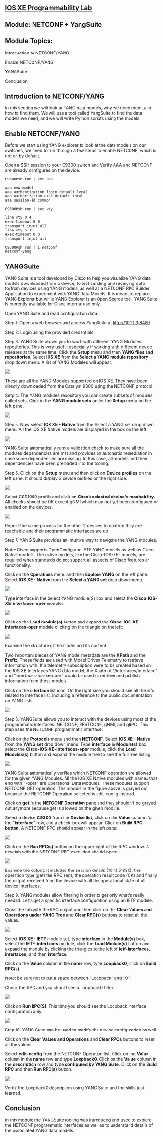 ## [IOS XE Programmability Lab](https://github.com/jeremycohoe/cisco-ios-xe-programmability-lab)

## Module: NETCONF + YangSuite

## Module Topics:

Introduction to NETCONF/YANG

Enable NETCONF/YANG

YANGSuite

Conclusion

## Introduction to NETCONF/YANG

In this section we will look at YANG data models, why we need them, and how to find them. We will use a tool called YangSuite to find the data models we need, and we will write Python scripts using the models.

## Enable NETCONF/YANG

Before we start using YANG explorer to look at the data models on our switches, we need to run through a few steps to enable NETCONF, which is not on by default.

Open a SSH session to your C9300 switch and Verify AAA and NETCONF are already configured on the device.

```
C9300#sh run | sec aaa

aaa new-model
aaa authentication login default local
aaa authorization exec default local
aaa session-id common

C9300#sh run | sec vty

line vty 0 4
exec-timeout 0 0
transport input all
line vty 5 15
exec-timeout 0 0
transport input all

C9300#sh run | i netconf
netconf-yang
```

## YANGSuite

YANG Suite is a tool developed by Cisco to help you visualize YANG data models downloaded from a device, to test sending and receiving data to/from devices using YANG models, as well as a NETCONF RPC Builder Application to experiment with YANG Data Models. It is meant to replace YANG Explorer but while YANG Explorer is an Open Source tool, YANG Suite is currently available for Cisco Internal use only.

Open YANG Suite and read configuration data:

Step 1. Open a web browser and access YangSuite at <http://10.1.1.3:8480>

Step 2. Login using the provided credentials

Step 3. YANG Suite allows you to work with different YANG Modules repositories. This is very useful especially if working with different device releases at the same time. Click the **Setup** menu and then **YANG files and repositories**. Select **IOS XE** from the **Select a YANG module repository** drop down menu. A list of YANG Modules will appear:

![](./image3.png)

These are all the YANG Modules supported on IOS XE. They have been directly downloaded from the Catalyst 9300 using the NETCONF protocol.

Setp 4. The YANG modules repository you can create subsets of modules called sets. Click in the **YANG module sets** under the **Setup** menu on the left pane.

![](./image4.png)

Step 5. Now select **IOS XE - Native** from the Select a YANG set drop down
menu. All the IOS XE Native models are displayed in the box on the
left

![](./image5.png)

YANG Suite automatically runs a validation check to make sure all the modules dependencies are met and provides an automatic remediation in case some dependencies are missing. In this case, all models and their dependencies have been preloaded into the tooling.

Step 6. Click on the **Setup** menu and then click on **Device profiles** on the left pane. It should display 3 device profiles on the right side:

![](./image6.png)

Select CSR1000 profile and click on **Check selected device's reachability**. All checks should be OK except gNMI which may not yet been configured or enabled on the devices.

![](./image7.png)

Repeat the same process for the other 2 devices to confirm they are reachable and their programmatic interfaces are up

Step 7. YANG Suite provides an intuitive way to navigate the YANG modules.

Note: Cisco supports OpenConfig and IETF YANG models as well as Cisco Native models. The native models, like the Cisco-IOS-XE- models, are required when standards do not support all aspects of Cisco features or functionality.

Click on the **Operations** menu and then **Explore YANG** on the left pane. Select **IOS XE - Native** from the **Select a YANG set** drop down menu.

![](./image8.png)

Type interface in the Select YANG module(S) box and select the **Cisco-IOS-XE-interfaces-oper** module:

![](./image9.png)

Click on the **Load module(s)** button and expand the **Cisco-IOS-XE-interfaces-oper** module clicking on the triangle on the left:

![](./image10.png)
	
Examine the structure of the model and its content.

Two important pieces of YANG model metadata are the **XPath** and the **Prefix**. These fields are used with Model Driven Telemetry to retrieve information with. If a telemetry subscription were to be created based on the IOS XE Interfaces YANG data model, the Xpath of "/interfaces/interface" and "interfaces-ios-xe-oper" would be used to retrieve and publish information from those models.

Click on the **interface** list icon. On the right side you should see all the info related to interface list, including a reference to the public documentation on YANG lists:

![](./image11.png)

Step 8.  YANGSuite allows you to interact with the devices using most of the programmatic interfaces: NETCONF, RESTCONF, gNMI, and gRPC. This step uses the NETCONF programmatic interface:

Click on the **Protocols** menu and then **NETCONF**. Select **IOS XE - Native** from the **YANG set** drop down menu. Type **interface** in **Module(s)** box, select the **Cisco-IOS-XE-interfaces-oper** module, click the **Load Modules(s)** button and expand the module tree to see the full tree listing.

![](./image12.png)

YANG Suite automatically verifies which NETCONF operation are allowed for the given YANG Modules. All the IOS XE Native modules with names that end with "-oper" are Operational Data Modules. These modules support NETCONF GET operation. The module in the figure above is grayed out because the NETCONF Operation selected is edit-config instead.

Click on **get** in the **NETCONF Operation** pane and they shouldn't be grayed out anymore because get is allowed on the given module.

Select a device **C9300** from the **Device list**, click on the **Value** column for the "**interface**" row, and a check-box will appear. Click on **Build RPC button**. A NETCONF RPC should appear in the left pane:

![](./image13.png)

Click on the **Run RPC(s)** button on the upper right of the RPC window. A new tab with the NETCONF RPC execution should open:

![](./image14.png)

Examine the output. It includes the session details (10.1.1.5:830), the operation type (get) the RPC sent, the operation result code (OK) and finally the output received from the device with all the operational state of all device interfaces.

Step 9.  YANG modules allow filtering in order to get only what's really needed. Let's get a specific interface configuration using an IETF module.

Close the tab with the RPC output and then click on the **Clear Values and Operations under YANG Tree** and **Clear RPC(s)** buttons to reset all the values.

![](./image15.png)

Select **IOS XE - IETF** module set, type **interface** in the **Module(s)** box, select the **IETF-interfaces** module, click the **Load Module(s)** button and expand the module by clicking the triangles to the left of **ietf-interfaces, interfaces,** and then **interface.**

Click on the **Value** column in the **name** row, type **Loopback0**, click on **Build RPC(s).**

Note: Be sure not to put a space between "Loopback" and "0"!

Check the RPC and you should see a Loopback0 filter:

![](./image16.png)

Click on **Run RPC(S)**. This time you should see the Loopback interface configuration only.

![](./image17.png)

Step 10. YANG Suite can be used to modify the device configuration as well.
    
    
Click on the **Clear Values and Operations** and **Clear RPCs** buttons to reset all the values.
    
Select **edit-config** from the NETCONF Operation list. Click on the **Value** column in the **name** row and type
**Loopback0**. Click on the **Value** column in the **description** row and type **configured by YANG Suite**. Click on the **Build RPC** and then **Run RPC(s)** button.

![](./image18.png)

Verify the Loopback0 description using YANG Suite and the skills just learned.

## Conclusion

In this module the YANGSuite tooling was introduced and used to explore the NETCONF programmatic interfaces as well as to understand details of the associated YANG data models.
